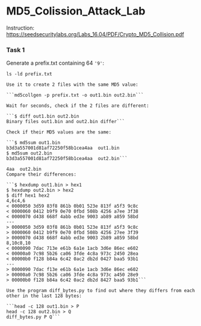 # MD5_Colission_Attack_Lab

Instruction: https://seedsecuritylabs.org/Labs_16.04/PDF/Crypto_MD5_Collision.pdf

### Task 1

Generate a prefix.txt containing 64 ```'9'```:

```python3 -c "print('9'*64,end='')" > prefix.txt
ls -ld prefix.txt

Use it to create 2 files with the same MD5 value:

```md5collgen -p prefix.txt -o out1.bin out2.bin```

Wait for seconds, check if the 2 files are different:

```$ diff out1.bin out2.bin
Binary files out1.bin and out2.bin differ```

Check if their MD5 values are the same:

```$ md5sum out1.bin
b3d3a557001d81af72250f58b1cea4aa  out1.bin
$ md5sum out2.bin
b3d3a557001d81af72250f58b1cea4aa  out2.bin```

4aa  out2.bin
Compare their differences:

```$ hexdump out1.bin > hex1
$ hexdump out2.bin > hex2
$ diff hex1 hex2
4,6c4,6
< 0000050 3d59 83f8 861b 0b01 523e 813f a5f3 9c8c
< 0000060 0412 b9f9 0e70 0fbd 508b 4256 a7ee 3f38
< 0000070 d438 668f 4abb ed3e 9003 ab89 a859 58bd
---
> 0000050 3d59 03f8 861b 0b01 523e 813f a5f3 9c8c
> 0000060 0412 b9f9 0e70 0fbd 508b 4256 27ee 3f39
> 0000070 d438 668f 4abb ed3e 9003 2b89 a859 58bd
8,10c8,10
< 0000090 7dac 713e e61b 6a1e 1acb 3d6e 86ec e602
< 00000a0 7c98 5b26 ca06 3fde 4c8a 973c 2450 28ea
< 00000b0 f128 b84a 6c42 0ac2 db2d 0427 baa5 93b1
---
> 0000090 7dac f13e e61b 6a1e 1acb 3d6e 86ec e602
> 00000a0 7c98 5b26 ca06 3fde 4c8a 973c a450 28e9
> 00000b0 f128 b84a 6c42 0ac2 db2d 8427 baa5 93b1```

Use the program diff_bytes.py to find out where they differs from each other in the last 128 bytes:

```head -c 128 out1.bin > P
head -c 128 out2.bin > Q
diff_bytes.py P Q```
